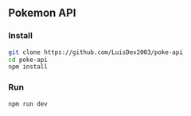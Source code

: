 ## Pokemon API

### Install

```bash
git clone https://github.com/LuisDev2003/poke-api
cd poke-api
npm install
```

### Run

```bash
npm run dev
```
